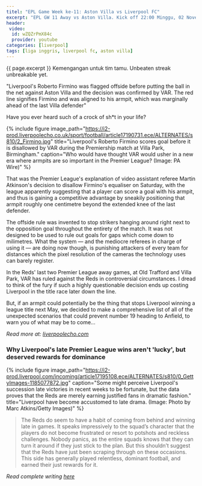 ```yaml
---
titel: "EPL Game Week ke-11: Aston Villa vs Liverpool FC"
excerpt: "EPL GW 11 Away vs Aston Villa. Kick off 22:00 Minggu, 02 November 2019. Skor akhir: 1-2."
header:
 video:
  id: wZQZrPmX84c
  provider: youtube
categories: [liverpool]
tags: [liga inggris, liverpool fc, aston villa]
---
```

{{ page.excerpt }} Kemengangan untuk tim tamu. Unbeaten streak unbreakable yet.

"Liverpool's Roberto Firmino was flagged offside before putting the ball in the net against Aston Villa and the decision was confirmed by VAR. The red line signifies Firmino and was aligned to his armpit, which was marginally ahead of the last Villa defender"

Have you ever heard such of a crock of sh*t in your life?

{% include figure image_path="https://i2-prod.liverpoolecho.co.uk/sport/football/article17190731.ece/ALTERNATES/s810/2_Firmino.jpg" title="Liverpool's Roberto Firmino scores goal before it is disallowed by VAR during the Premiership match at Villa Park, Birmingham." caption="Who would have thought VAR would usher in a new era where armpits are so important in the Premier League? (Image: PA Wire)" %}

That was the Premier League's explanation of video assistant referee Martin Atkinson's decision to disallow Firmino's equaliser on Saturday, with the league apparently suggesting that a player can score a goal with his armpit, and thus is gaining a competitive advantage by sneakily positioning that armpit roughly one centimetre beyond the extended knee of the last defender.

The offside rule was invented to stop strikers hanging around right next to the opposition goal throughout the entirety of the match. It was not designed to be used to rule out goals for gaps which come down to milimetres. What the system — and the mediocre referees in charge of using it — are doing now though, is punishing attackers of every team for distances which the pixel resolution of the cameras the technology uses can barely register.

In the Reds' last two Premier League away games, at Old Trafford and Villa Park, VAR has ruled against the Reds in controversial circumstances. I dread to think of the fury if such a highly questionable decision ends up costing Liverpool in the title race later down the line.

But, if an armpit could potentially be the thing that stops Liverpool winning a league title next May, we decided to make a comprehensive list of all of the unexpected scenarios that could prevent number 19 heading to Anfield, to warn you of what may be to come...

_Read more at: [liverpoolecho.com](https://www.liverpool.com/liverpool-fc-news/features/liverpool-var-firmino-aston-villa-17200013)_

### Why Liverpool's late Premier League wins aren't 'lucky', but deserved rewards for dominance

{% include figure image_path="https://i2-prod.liverpool.com/incoming/article17195108.ece/ALTERNATES/s810/0_GettyImages-1185077872.jpg" caption="Some might perceive Liverpool's succession late victories in recent weeks to be fortunate, but the data proves that the Reds are merely earning justified fans in dramatic fashion." title="Liverpool have become accustomed to late drama. (Image: Photo by Marc Atkins/Getty Images)" %}

> The Reds do seem to have a habit of coming from behind and winning late in games. It speaks impressively to the squad’s character that the players do not become frustrated or resort to potshots and reckless challenges. Nobody panics, as the entire squads knows that they can turn it around if they just stick to the plan. But this shouldn’t suggest that the Reds have just been scraping through on these occasions. This side has generally played relentless, dominant football, and earned their just rewards for it.

_Read complete writing [here](https://www.liverpool.com/liverpool-fc-news/features/liverpool-lucky-premier-league-wins-17203284)_
